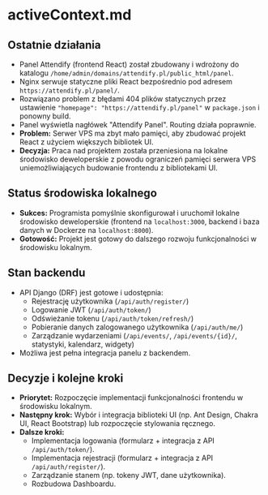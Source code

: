# activeContext.md

## Ostatnie działania
- Panel Attendify (frontend React) został zbudowany i wdrożony do katalogu `/home/admin/domains/attendify.pl/public_html/panel`.
- Nginx serwuje statyczne pliki React bezpośrednio pod adresem `https://attendify.pl/panel/`.
- Rozwiązano problem z błędami 404 plików statycznych przez ustawienie `"homepage": "https://attendify.pl/panel"` w `package.json` i ponowny build.
- Panel wyświetla nagłówek "Attendify Panel". Routing działa poprawnie.
- **Problem:** Serwer VPS ma zbyt mało pamięci, aby zbudować projekt React z użyciem większych bibliotek UI.
- **Decyzja:** Praca nad projektem została przeniesiona na lokalne środowisko deweloperskie z powodu ograniczeń pamięci serwera VPS uniemożliwiających budowanie frontendu z bibliotekami UI.

## Status środowiska lokalnego
- **Sukces:** Programista pomyślnie skonfigurował i uruchomił lokalne środowisko deweloperskie (frontend na `localhost:3000`, backend i baza danych w Dockerze na `localhost:8000`).
- **Gotowość:** Projekt jest gotowy do dalszego rozwoju funkcjonalności w środowisku lokalnym.

## Stan backendu
- API Django (DRF) jest gotowe i udostępnia:
  - Rejestrację użytkownika (`/api/auth/register/`)
  - Logowanie JWT (`/api/auth/token/`)
  - Odświeżanie tokenu (`/api/auth/token/refresh/`)
  - Pobieranie danych zalogowanego użytkownika (`/api/auth/me/`)
  - Zarządzanie wydarzeniami (`/api/events/`, `/api/events/{id}/`, statystyki, kalendarz, widgety)
- Możliwa jest pełna integracja panelu z backendem.

## Decyzje i kolejne kroki
- **Priorytet:** Rozpoczęcie implementacji funkcjonalności frontendu w środowisku lokalnym.
- **Następny krok:** Wybór i integracja biblioteki UI (np. Ant Design, Chakra UI, React Bootstrap) lub rozpoczęcie stylowania ręcznego.
- **Dalsze kroki:**
    - Implementacja logowania (formularz + integracja z API `/api/auth/token/`).
    - Implementacja rejestracji (formularz + integracja z API `/api/auth/register/`).
    - Zarządzanie stanem (np. tokeny JWT, dane użytkownika).
    - Rozbudowa Dashboardu.
